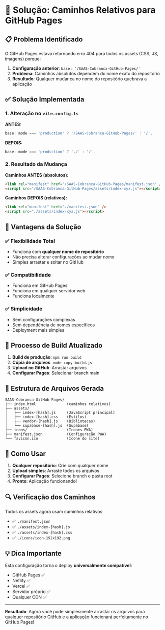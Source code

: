 # 🔧 Solução: Caminhos Relativos para GitHub Pages

## 📋 Problema Identificado

O GitHub Pages estava retornando erro 404 para todos os assets (CSS, JS, imagens) porque:

1. **Configuração anterior**: `base: '/SAAS-Cobranca-GitHub-Pages/'`
2. **Problema**: Caminhos absolutos dependem do nome exato do repositório
3. **Resultado**: Qualquer mudança no nome do repositório quebrava a aplicação

## ✅ Solução Implementada

### 1. Alteração no `vite.config.ts`

**ANTES:**
```typescript
base: mode === 'production' ? '/SAAS-Cobranca-GitHub-Pages/' : '/',
```

**DEPOIS:**
```typescript
base: mode === 'production' ? './' : '/',
```

### 2. Resultado da Mudança

**Caminhos ANTES (absolutos):**
```html
<link rel="manifest" href="/SAAS-Cobranca-GitHub-Pages/manifest.json" />
<script src="/SAAS-Cobranca-GitHub-Pages/assets/index-xyz.js"></script>
```

**Caminhos DEPOIS (relativos):**
```html
<link rel="manifest" href="./manifest.json" />
<script src="./assets/index-xyz.js"></script>
```

## 🎯 Vantagens da Solução

### ✅ Flexibilidade Total
- Funciona com **qualquer nome de repositório**
- Não precisa alterar configurações ao mudar nome
- Simples arrastar e soltar no GitHub

### ✅ Compatibilidade
- Funciona em GitHub Pages
- Funciona em qualquer servidor web
- Funciona localmente

### ✅ Simplicidade
- Sem configurações complexas
- Sem dependência de nomes específicos
- Deployment mais simples

## 🔄 Processo de Build Atualizado

1. **Build de produção**: `npm run build`
2. **Cópia de arquivos**: `node copy-build.js`
3. **Upload no GitHub**: Arrastar arquivos
4. **Configurar Pages**: Selecionar branch main

## 📁 Estrutura de Arquivos Gerada

```
SAAS-Cobranca-GitHub-Pages/
├── index.html              (caminhos relativos)
├── assets/
│   ├── index-[hash].js     (JavaScript principal)
│   ├── index-[hash].css    (Estilos)
│   ├── vendor-[hash].js    (Bibliotecas)
│   └── supabase-[hash].js  (Supabase)
├── icons/                  (Ícones PWA)
├── manifest.json           (Configuração PWA)
└── favicon.ico             (Ícone do site)
```

## 🚀 Como Usar

1. **Qualquer repositório**: Crie com qualquer nome
2. **Upload simples**: Arraste todos os arquivos
3. **Configurar Pages**: Selecione branch e pasta root
4. **Pronto**: Aplicação funcionando!

## 🔍 Verificação dos Caminhos

Todos os assets agora usam caminhos relativos:
- ✅ `./manifest.json`
- ✅ `./assets/index-[hash].js`
- ✅ `./assets/index-[hash].css`
- ✅ `./icons/icon-192x192.png`

## 💡 Dica Importante

Esta configuração torna o deploy **universalmente compatível**:
- GitHub Pages ✅
- Netlify ✅
- Vercel ✅
- Servidor próprio ✅
- Qualquer CDN ✅

---

**Resultado**: Agora você pode simplesmente arrastar os arquivos para qualquer repositório GitHub e a aplicação funcionará perfeitamente no GitHub Pages!